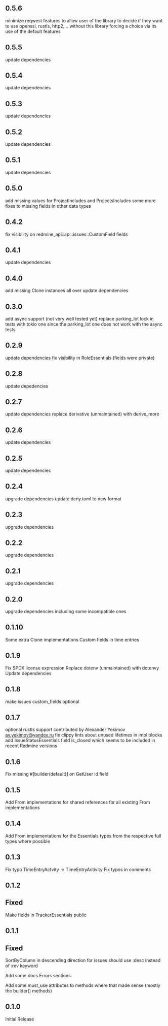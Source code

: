 ## 0.5.6

minimize reqwest features to allow user of the library to decide if they want
to use openssl, rustls, http2,... without this library forcing a choice via
its use of the default features

## 0.5.5

update dependencies

## 0.5.4

update dependencies

## 0.5.3

update dependencies

## 0.5.2

update dependencies

## 0.5.1

update dependencies

## 0.5.0

add missing values for ProjectIncludes and ProjectsIncludes
some more fixes to missing fields in other data types

## 0.4.2

fix visibility on redmine\_api::api::issues::CustomField fields

## 0.4.1

update dependencies

## 0.4.0

add missing Clone instances all over
update dependencies

## 0.3.0

add async support (not very well tested yet)
replace parking\_lot lock in tests  with tokio one since the parking\_lot one
does not work with the async tests

## 0.2.9

update dependencies
fix visibility in RoleEssentials (fields were private)

## 0.2.8

update depedencies

## 0.2.7

update dependencies
replace derivative (unmaintained) with derive\_more

## 0.2.6

update dependencies

## 0.2.5

update dependencies

## 0.2.4

upgrade dependencies
update deny.toml to new format

## 0.2.3

upgrade dependencies

## 0.2.2

upgrade dependencies

## 0.2.1

upgrade dependencies

## 0.2.0

upgrade dependencies including some incompatible ones

## 0.1.10

Some extra Clone implementations
Custom fields in time entries

## 0.1.9

Fix SPDX license expression
Replace dotenv (unmaintained) with dotenvy
Update dependencies

## 0.1.8

make issues custom_fields optional

## 0.1.7

optional rustls support contributed by Alexander Yekimov <av.yekimov@yandex.ru>
fix clippy lints about unused lifetimes in impl blocks
add IssueStatusEssentials field is_closed which seems to be included in recent Redmine versions

## 0.1.6

Fix missing #[builder(default)] on GetUser id field

## 0.1.5

Add From implementations for shared references for all existing From implementations

## 0.1.4

Add From implementations for the Essentials types from the respective full types where possible

## 0.1.3

Fix typo TimeEntryActvity -> TimeEntryActivity
Fix typos in comments

## 0.1.2

## Fixed

Make fields in TrackerEssentials public

## 0.1.1

## Fixed

SortByColumn in descending direction for issues should use :desc instead of :rev keyword

Add some docs Errors sections

Add some must_use attributes to methods where that made sense (mostly the builder() methods)

## 0.1.0

Initial Release
